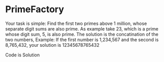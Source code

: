 # PrimeFactory

 Your task is simple:
Find the first two primes above 1 million, whose separate digit sums are also prime.
As example take 23, which is a prime whose digit sum, 5, is also prime.
The solution is the concatination of the two numbers,
Example: If the first number is 1,234,567
and the second is 8,765,432,
your solution is 12345678765432

Code is Solution
